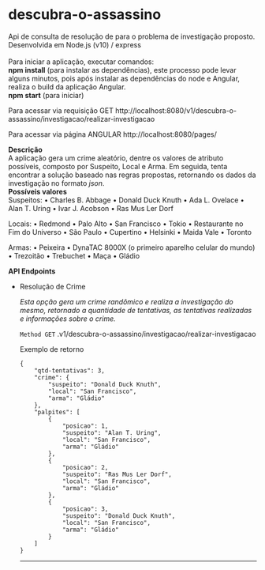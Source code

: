 # descubra-o-assassino

Api de consulta de resolução de para o problema de investigação proposto. Desenvolvida em Node.js (v10) / express<br><br>
Para iniciar a aplicação, executar comandos:<br>
<b>npm install</b> (para instalar as dependências), este processo pode levar alguns minutos, pois após instalar as dependências do node e Angular, realiza o build da aplicação Angular.<br>
<b>npm start</b> (para iniciar)

Para acessar via requisição GET
http://localhost:8080/v1/descubra-o-assassino/investigacao/realizar-investigacao

Para acessar via página ANGULAR http://localhost:8080/pages/

<b>Descrição</b><br>
A aplicação gera um crime aleatório, dentre os valores de atributo possíveis, composto por Suspeito, Local e Arma. Em seguida, tenta encontrar a solução baseado nas regras propostas, retornando os dados da investigação no formato <i>json</i>.<br>
<b>Possíveis valores</b><br>
Suspeitos: 
• Charles B. Abbage 
• Donald Duck Knuth 
• Ada L. Ovelace 
• Alan T. Uring 
• Ivar J. Acobson 
• Ras Mus Ler Dorf
 
Locais: 
• Redmond
• Palo Alto 
• San Francisco 
• Tokio 
• Restaurante no Fim do Universo 
• São Paulo 
• Cupertino 
• Helsinki 
• Maida Vale 
• Toronto
 
Armas: 
• Peixeira 
• DynaTAC 8000X (o primeiro aparelho celular do mundo) 
• Trezoitão 
• Trebuchet 
• Maça 
• Gládio

<b>API Endpoints</b>

<ul>
  <li>Resolução de Crime<br>
    <p><i>Esta opção gera um crime randômico e realiza a investigação do mesmo, retornado a quantidade de tentativas, as tentativas realizadas e informações sobre o crime.</i></p>
    <p><code>Method GET</code> .v1/descubra-o-assassino/investigacao/realizar-investigacao<br>
    <p>Exemplo de retorno</p>
    <code>{
    "qtd-tentativas": 3,
    "crime": {
        "suspeito": "Donald Duck Knuth",
        "local": "San Francisco",
        "arma": "Gládio"
    },
    "palpites": [
        {
            "posicao": 1,
            "suspeito": "Alan T. Uring",
            "local": "San Francisco",
            "arma": "Gládio"
        },
        {
            "posicao": 2,
            "suspeito": "Ras Mus Ler Dorf",
            "local": "San Francisco",
            "arma": "Gládio"
        },
        {
            "posicao": 3,
            "suspeito": "Donald Duck Knuth",
            "local": "San Francisco",
            "arma": "Gládio"
        }
    ]
}</code>
  </li>
  <hr>
</ul>

